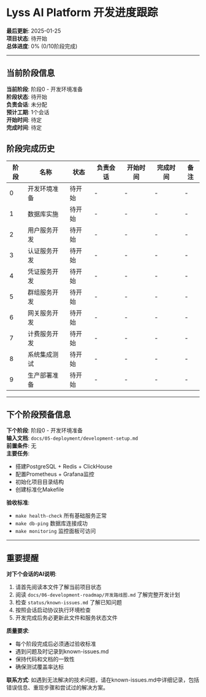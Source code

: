 # Lyss AI Platform 开发进度跟踪

**最后更新**: 2025-01-25  
**项目状态**: 待开始  
**总体进度**: 0% (0/10阶段完成)

---

## 当前阶段信息

**当前阶段**: 阶段0 - 开发环境准备  
**阶段状态**: 待开始  
**负责会话**: 未分配  
**预计工期**: 1个会话  
**开始时间**: 待定  
**完成时间**: 待定

## 阶段完成历史

| 阶段 | 名称 | 状态 | 负责会话 | 开始时间 | 完成时间 | 备注 |
|------|------|------|----------|----------|----------|------|
| 0 | 开发环境准备 | 待开始 | - | - | - | - |
| 1 | 数据库实施 | 待开始 | - | - | - | - |
| 2 | 用户服务开发 | 待开始 | - | - | - | - |
| 3 | 认证服务开发 | 待开始 | - | - | - | - |
| 4 | 凭证服务开发 | 待开始 | - | - | - | - |
| 5 | 群组服务开发 | 待开始 | - | - | - | - |
| 6 | 网关服务开发 | 待开始 | - | - | - | - |
| 7 | 计费服务开发 | 待开始 | - | - | - | - |
| 8 | 系统集成测试 | 待开始 | - | - | - | - |
| 9 | 生产部署准备 | 待开始 | - | - | - | - |

---

## 下个阶段预备信息

**下个阶段**: 阶段0 - 开发环境准备  
**输入文档**: `docs/05-deployment/development-setup.md`  
**前置条件**: 无  
**主要任务**: 
- 搭建PostgreSQL + Redis + ClickHouse
- 配置Prometheus + Grafana监控
- 初始化项目目录结构
- 创建标准化Makefile

**验收标准**:
- `make health-check` 所有基础服务正常
- `make db-ping` 数据库连接成功
- `make monitoring` 监控面板可访问

---

## 重要提醒

**对下个会话的AI说明**:
1. 请首先阅读本文件了解当前项目状态
2. 阅读 `docs/06-development-roadmap/开发路线图.md` 了解完整开发计划
3. 检查 `status/known-issues.md` 了解已知问题
4. 按照会话启动协议执行环境检查
5. 开发完成后务必更新此文件和服务状态文件

**质量要求**:
- 每个阶段完成后必须通过验收标准
- 遇到问题及时记录到known-issues.md
- 保持代码和文档的一致性
- 确保测试覆盖率达标

**联系方式**: 如遇到无法解决的技术问题，请在known-issues.md中详细记录，包括错误信息、重现步骤和尝试过的解决方案。
